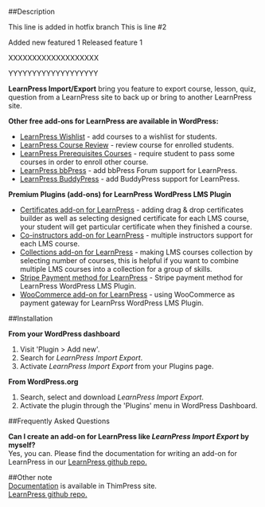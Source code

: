 ##Description

This line is added in hotfix branch
This is line #2

Added new featured 1
Released feature 1

XXXXXXXXXXXXXXXXXXX

YYYYYYYYYYYYYYYYYYY

**LearnPress Import/Export** bring you feature to export course, lesson, quiz, question from a LearnPress site to back up or bring to another LearnPress site.  

**Other free add-ons for LearnPress are available in WordPress:**  

- <a href="https://wordpress.org/plugins/learnpress-wishlist/" target="_blank">LearnPress Wishlist</a> - add courses to a wishlist for students.  
- <a href="https://wordpress.org/plugins/learnpress-course-review/" target="_blank">LearnPress Course Review</a> - review course for enrolled students.  
- <a href="https://wordpress.org/plugins/learnpress-prerequisites-courses/" target="_blank">LearnPress Prerequisites Courses</a> - require student to pass some courses in order to enroll other course.  
- <a href="https://wordpress.org/plugins/learnpress-bbpress" target="_blank">LearnPress bbPress</a> - add bbPress Forum support for LearnPress.  
- <a href="https://wordpress.org/plugins/learnpress-buddypresss" target="_blank">LearnPress BuddyPress</a> - add BuddyPress support for LearnPress.  

**Premium Plugins (add-ons) for LearnPress WordPress LMS Plugin**

- <a href="http://thimpress.com/shop/certificates-add-on-for-learnpress/" target="_blank">Certificates add-on for LearnPress</a> - adding drag & drop certificates builder as well as selecting designed certificate for each LMS course, your student will get particular certificate when they finished a course.  
- <a href="http://thimpress.com/shop/co-instructors-add-on-for-learnpress/" target="_blank">Co-instructors add-on for LearnPress</a> - multiple instructors support for each LMS course.  
- <a href="http://thimpress.com/shop/collections-add-on-for-learnpress/"  target="_blank">Collections add-on for LearnPress</a> - making LMS courses collection by selecting number of courses, this is helpful if you want to combine multiple LMS courses into a collection for a group of skills.  
- <a href="http://thimpress.com/shop/stripe-add-on-for-learnpress/"  target="_blank">Stripe Payment method for LearnPress</a> - Stripe payment method for LearnPress WordPress LMS Plugin.  
- <a href="http://thimpress.com/shop/woocommerce-add-on-for-learnpress/"  target="_blank">WooCommerce add-on for LearnPress</a> - using WooCommerce as payment gateway for LearnPrss WordPress LMS Plugin.  

##Installation

**From your WordPress dashboard**  
1. Visit 'Plugin > Add new'.  
2. Search for *LearnPress Import Export*.  
3. Activate *LearnPress Import Export* from your Plugins page.  

**From WordPress.org**
1. Search, select and download *LearnPress Import Export*.  
2. Activate the plugin through the 'Plugins' menu in WordPress Dashboard.  

##Frequently Asked Questions  

**Can I create an add-on for LearnPress like *LearnPress Import Export* by myself?**  
Yes, you can. Please find the documentation for writing an add-on for LearnPress in our <a href="https://github.com/LearnPress/LearnPress/wiki" target>LearnPress github repo.</a>  

##Other note  
<a href="http://docs.thimpress.com/learnpress" target="_blank">Documentation</a> is available in ThimPress site.  
<a href="https://github.com/LearnPress/LearnPress/" target="_blank">LearnPress github repo.</a>  